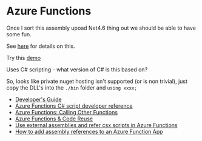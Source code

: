 # Azure Functions

Once I sort this assembly upoad Net4.6 thing out we should be able to have some fun.

See [here](https://docs.microsoft.com/en-us/azure/azure-functions/functions-reference-csharp) for details on this.

Try this [demo](https://blog.serverlessconf.io/get-some-hands-on-time-with-azure-functions-development-for-free-e744f76da000)

Uses C# scripting - what version of C# is this based on?

So, looks like private nuget hosting isn't supported (or is non trivial), just copy the DLL's into the `./bin` folder and `using xxxx;`

 * [Developer's Guide](https://docs.microsoft.com/en-us/azure/azure-functions/functions-reference)
 * [Azure Functions C# script developer reference](https://docs.microsoft.com/en-us/azure/azure-functions/functions-reference-csharp)
 * [Azure Functions: Calling Other Functions](http://devslice.net/2016/09/azure-functions-call-functions/)
 * [Azure Functions & Code Reuse](http://devslice.net/2016/08/azure-functions-reusing-code/)
 * [Use external assemblies and refer csx scripts in Azure Functions](https://integrationforever.wordpress.com/2016/06/14/use-external-assemblies-and-refer-csx-scripts-in-azure-functions/)
 * [How to add assembly references to an Azure Function App](https://blogs.msdn.microsoft.com/benjaminperkins/2017/04/13/how-to-add-assembly-references-to-an-azure-function-app/)